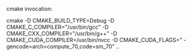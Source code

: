 

cmake invocation:

cmake -D CMAKE_BUILD_TYPE=Debug -D CMAKE_C_COMPILER="/usr/bin/gcc" -D CMAKE_CXX_COMPILER="/usr/bin/g++" -D CMAKE_CUDA_COMPILER=/usr/bin/nvcc -D CMAKE_CUDA_FLAGS=" -gencode=arch=compute_70,code=sm_70" ..
